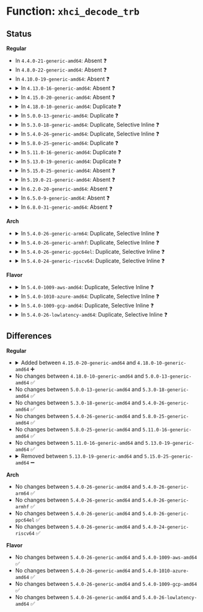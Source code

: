 # Function: <code>xhci_decode_trb</code>

## Status
<b>Regular</b>
<ul>
<li>
In <code>4.4.0-21-generic-amd64</code>: Absent ❓
</li>
<li>
In <code>4.8.0-22-generic-amd64</code>: Absent ❓
</li>
<li>
In <code>4.10.0-19-generic-amd64</code>: Absent ❓
</li>
<li>
<details>
<summary>In <code>4.13.0-16-generic-amd64</code>: Absent ❓</summary>

```json
{
  "name": "xhci_decode_trb",
  "collision_type": "Unique Static",
  "inline_type": "Full",
  "funcs": [
    {
      "addr": 18446744071586202155,
      "name": "xhci_decode_trb",
      "external": false,
      "loc": "drivers/usb/host/xhci.h:2125",
      "file": "drivers/usb/host/xhci-trace.c",
      "inline": "declared, inlined",
      "caller_inline": [
        "drivers/usb/host/xhci-trace.c:trace_raw_output_xhci_log_trb"
      ],
      "caller_func": []
    }
  ],
  "symbols": []
}
```
</details>
</li>
<li>
<details>
<summary>In <code>4.15.0-20-generic-amd64</code>: Absent ❓</summary>

```json
{
  "name": "xhci_decode_trb",
  "collision_type": "Static Duplication",
  "inline_type": "Full",
  "funcs": [
    {
      "addr": 18446744071586648555,
      "name": "xhci_decode_trb",
      "external": false,
      "loc": "drivers/usb/host/xhci.h:2148",
      "file": "drivers/usb/host/xhci-trace.c",
      "inline": "declared, inlined",
      "caller_inline": [
        "drivers/usb/host/xhci-trace.c:trace_raw_output_xhci_log_trb"
      ],
      "caller_func": []
    },
    {
      "addr": 18446744071586666407,
      "name": "xhci_decode_trb",
      "external": false,
      "loc": "drivers/usb/host/xhci.h:2148",
      "file": "drivers/usb/host/xhci-debugfs.c",
      "inline": "declared, inlined",
      "caller_inline": [
        "drivers/usb/host/xhci-debugfs.c:xhci_ring_trb_show"
      ],
      "caller_func": []
    }
  ],
  "symbols": []
}
```
</details>
</li>
<li>
<details>
<summary>In <code>4.18.0-10-generic-amd64</code>: Duplicate ❓</summary>

```c
const char * xhci_decode_trb(u32 field0, u32 field1, u32 field2, u32 field3)
```

```json
{
  "name": "xhci_decode_trb",
  "collision_type": "Static Duplication",
  "inline_type": "No",
  "funcs": [
    {
      "addr": 18446744071586911696,
      "name": "xhci_decode_trb",
      "external": false,
      "loc": "drivers/usb/host/xhci.h:2160",
      "file": "drivers/usb/host/xhci-trace.c",
      "inline": "seen, unknown",
      "caller_inline": [],
      "caller_func": [
        "drivers/usb/host/xhci-trace.c:trace_raw_output_xhci_log_trb"
      ]
    },
    {
      "addr": 18446744071586928752,
      "name": "xhci_decode_trb",
      "external": false,
      "loc": "drivers/usb/host/xhci.h:2160",
      "file": "drivers/usb/host/xhci-debugfs.c",
      "inline": "seen, unknown",
      "caller_inline": [],
      "caller_func": [
        "drivers/usb/host/xhci-debugfs.c:xhci_ring_trb_show"
      ]
    }
  ],
  "symbols": [
    {
      "addr": 18446744071586911696,
      "name": "xhci_decode_trb",
      "section": ".text",
      "bind": "STB_LOCAL",
      "size": 2027
    },
    {
      "addr": 18446744071586928752,
      "name": "xhci_decode_trb",
      "section": ".text",
      "bind": "STB_LOCAL",
      "size": 2027
    }
  ]
}
```
</details>
</li>
<li>
<details>
<summary>In <code>5.0.0-13-generic-amd64</code>: Duplicate ❓</summary>

```c
const char * xhci_decode_trb(u32 field0, u32 field1, u32 field2, u32 field3)
```

```json
{
  "name": "xhci_decode_trb",
  "collision_type": "Static Duplication",
  "inline_type": "No",
  "funcs": [
    {
      "addr": 18446744071587068752,
      "name": "xhci_decode_trb",
      "external": false,
      "loc": "drivers/usb/host/xhci.h:2168",
      "file": "drivers/usb/host/xhci-trace.c",
      "inline": "seen, unknown",
      "caller_inline": [],
      "caller_func": [
        "drivers/usb/host/xhci-trace.c:trace_raw_output_xhci_log_trb"
      ]
    },
    {
      "addr": 18446744071587085728,
      "name": "xhci_decode_trb",
      "external": false,
      "loc": "drivers/usb/host/xhci.h:2168",
      "file": "drivers/usb/host/xhci-debugfs.c",
      "inline": "seen, unknown",
      "caller_inline": [],
      "caller_func": [
        "drivers/usb/host/xhci-debugfs.c:xhci_ring_trb_show"
      ]
    }
  ],
  "symbols": [
    {
      "addr": 18446744071587068752,
      "name": "xhci_decode_trb",
      "section": ".text",
      "bind": "STB_LOCAL",
      "size": 2224
    },
    {
      "addr": 18446744071587085728,
      "name": "xhci_decode_trb",
      "section": ".text",
      "bind": "STB_LOCAL",
      "size": 2224
    }
  ]
}
```
</details>
</li>
<li>
<details>
<summary>In <code>5.3.0-18-generic-amd64</code>: Duplicate, Selective Inline ❓</summary>

```c
const char * xhci_decode_trb(u32 field0, u32 field1, u32 field2, u32 field3)
```

```json
{
  "name": "xhci_decode_trb",
  "collision_type": "Static Duplication",
  "inline_type": "Selective",
  "funcs": [
    {
      "addr": 18446744071587332464,
      "name": "xhci_decode_trb",
      "external": false,
      "loc": "drivers/usb/host/xhci.h:2201",
      "file": "drivers/usb/host/xhci-trace.c",
      "inline": "seen, unknown",
      "caller_inline": [],
      "caller_func": [
        "drivers/usb/host/xhci-trace.c:trace_raw_output_xhci_log_trb"
      ]
    },
    {
      "addr": 18446744071587353739,
      "name": "xhci_decode_trb",
      "external": false,
      "loc": "drivers/usb/host/xhci.h:2201",
      "file": "drivers/usb/host/xhci-debugfs.c",
      "inline": "declared, inlined",
      "caller_inline": [
        "drivers/usb/host/xhci-debugfs.c:xhci_ring_trb_show"
      ],
      "caller_func": []
    }
  ],
  "symbols": [
    {
      "addr": 18446744071587332464,
      "name": "xhci_decode_trb",
      "section": ".text",
      "bind": "STB_LOCAL",
      "size": 2229
    }
  ]
}
```
</details>
</li>
<li>
<details>
<summary>In <code>5.4.0-26-generic-amd64</code>: Duplicate, Selective Inline ❓</summary>

```c
const char * xhci_decode_trb(u32 field0, u32 field1, u32 field2, u32 field3)
```

```json
{
  "name": "xhci_decode_trb",
  "collision_type": "Static Duplication",
  "inline_type": "Selective",
  "funcs": [
    {
      "addr": 18446744071587533808,
      "name": "xhci_decode_trb",
      "external": false,
      "loc": "drivers/usb/host/xhci.h:2211",
      "file": "drivers/usb/host/xhci-trace.c",
      "inline": "seen, unknown",
      "caller_inline": [],
      "caller_func": [
        "drivers/usb/host/xhci-trace.c:trace_raw_output_xhci_log_trb"
      ]
    },
    {
      "addr": 18446744071587555405,
      "name": "xhci_decode_trb",
      "external": false,
      "loc": "drivers/usb/host/xhci.h:2211",
      "file": "drivers/usb/host/xhci-debugfs.c",
      "inline": "declared, inlined",
      "caller_inline": [
        "drivers/usb/host/xhci-debugfs.c:xhci_ring_trb_show"
      ],
      "caller_func": []
    }
  ],
  "symbols": [
    {
      "addr": 18446744071587533808,
      "name": "xhci_decode_trb",
      "section": ".text",
      "bind": "STB_LOCAL",
      "size": 2248
    }
  ]
}
```
</details>
</li>
<li>
<details>
<summary>In <code>5.8.0-25-generic-amd64</code>: Duplicate ❓</summary>

```c
const char * xhci_decode_trb(u32 field0, u32 field1, u32 field2, u32 field3)
```

```json
{
  "name": "xhci_decode_trb",
  "collision_type": "Static Duplication",
  "inline_type": "No",
  "funcs": [
    {
      "addr": 18446744071588396080,
      "name": "xhci_decode_trb",
      "external": false,
      "loc": "drivers/usb/host/xhci.h:2214",
      "file": "drivers/usb/host/xhci-trace.c",
      "inline": "seen, unknown",
      "caller_inline": [],
      "caller_func": [
        "drivers/usb/host/xhci-trace.c:trace_raw_output_xhci_log_trb"
      ]
    },
    {
      "addr": 18446744071588415200,
      "name": "xhci_decode_trb",
      "external": false,
      "loc": "drivers/usb/host/xhci.h:2214",
      "file": "drivers/usb/host/xhci-debugfs.c",
      "inline": "seen, unknown",
      "caller_inline": [],
      "caller_func": [
        "drivers/usb/host/xhci-debugfs.c:xhci_ring_trb_show"
      ]
    }
  ],
  "symbols": [
    {
      "addr": 18446744071588396080,
      "name": "xhci_decode_trb",
      "section": ".text",
      "bind": "STB_LOCAL",
      "size": 2246
    },
    {
      "addr": 18446744071588415200,
      "name": "xhci_decode_trb",
      "section": ".text",
      "bind": "STB_LOCAL",
      "size": 2246
    }
  ]
}
```
</details>
</li>
<li>
<details>
<summary>In <code>5.11.0-16-generic-amd64</code>: Duplicate ❓</summary>

```c
const char * xhci_decode_trb(u32 field0, u32 field1, u32 field2, u32 field3)
```

```json
{
  "name": "xhci_decode_trb",
  "collision_type": "Static Duplication",
  "inline_type": "No",
  "funcs": [
    {
      "addr": 18446744071588426400,
      "name": "xhci_decode_trb",
      "external": false,
      "loc": "drivers/usb/host/xhci.h:2229",
      "file": "drivers/usb/host/xhci-trace.c",
      "inline": "seen, unknown",
      "caller_inline": [],
      "caller_func": [
        "drivers/usb/host/xhci-trace.c:trace_raw_output_xhci_log_trb"
      ]
    },
    {
      "addr": 18446744071588445328,
      "name": "xhci_decode_trb",
      "external": false,
      "loc": "drivers/usb/host/xhci.h:2229",
      "file": "drivers/usb/host/xhci-debugfs.c",
      "inline": "seen, unknown",
      "caller_inline": [],
      "caller_func": [
        "drivers/usb/host/xhci-debugfs.c:xhci_ring_trb_show"
      ]
    }
  ],
  "symbols": [
    {
      "addr": 18446744071588426400,
      "name": "xhci_decode_trb",
      "section": ".text",
      "bind": "STB_LOCAL",
      "size": 2246
    },
    {
      "addr": 18446744071588445328,
      "name": "xhci_decode_trb",
      "section": ".text",
      "bind": "STB_LOCAL",
      "size": 2246
    }
  ]
}
```
</details>
</li>
<li>
<details>
<summary>In <code>5.13.0-19-generic-amd64</code>: Duplicate ❓</summary>

```c
const char * xhci_decode_trb(u32 field0, u32 field1, u32 field2, u32 field3)
```

```json
{
  "name": "xhci_decode_trb",
  "collision_type": "Static Duplication",
  "inline_type": "No",
  "funcs": [
    {
      "addr": 18446744071588309392,
      "name": "xhci_decode_trb",
      "external": false,
      "loc": "drivers/usb/host/xhci.h:2235",
      "file": "drivers/usb/host/xhci-trace.c",
      "inline": "seen, unknown",
      "caller_inline": [],
      "caller_func": [
        "drivers/usb/host/xhci-trace.c:trace_raw_output_xhci_log_trb"
      ]
    },
    {
      "addr": 18446744071588328208,
      "name": "xhci_decode_trb",
      "external": false,
      "loc": "drivers/usb/host/xhci.h:2235",
      "file": "drivers/usb/host/xhci-debugfs.c",
      "inline": "seen, unknown",
      "caller_inline": [],
      "caller_func": [
        "drivers/usb/host/xhci-debugfs.c:xhci_ring_trb_show"
      ]
    }
  ],
  "symbols": [
    {
      "addr": 18446744071588309392,
      "name": "xhci_decode_trb",
      "section": ".text",
      "bind": "STB_LOCAL",
      "size": 2265
    },
    {
      "addr": 18446744071588328208,
      "name": "xhci_decode_trb",
      "section": ".text",
      "bind": "STB_LOCAL",
      "size": 2265
    }
  ]
}
```
</details>
</li>
<li>
<details>
<summary>In <code>5.15.0-25-generic-amd64</code>: Absent ❓</summary>

```json
{
  "name": "xhci_decode_trb",
  "collision_type": "Static Duplication",
  "inline_type": "Selective",
  "funcs": [
    {
      "addr": 18446744071588969840,
      "name": "xhci_decode_trb",
      "external": false,
      "loc": "drivers/usb/host/xhci.h:2242",
      "file": "drivers/usb/host/xhci-trace.c",
      "inline": "declared, inlined",
      "caller_inline": [],
      "caller_func": [
        "drivers/usb/host/xhci-trace.c:trace_raw_output_xhci_log_trb"
      ]
    },
    {
      "addr": 18446744071588988912,
      "name": "xhci_decode_trb",
      "external": false,
      "loc": "drivers/usb/host/xhci.h:2242",
      "file": "drivers/usb/host/xhci-debugfs.c",
      "inline": "declared, inlined",
      "caller_inline": [],
      "caller_func": [
        "drivers/usb/host/xhci-debugfs.c:xhci_ring_dump_segment"
      ]
    }
  ],
  "symbols": [
    {
      "addr": 18446744071588969840,
      "name": "xhci_decode_trb.constprop.0",
      "section": ".text",
      "bind": "STB_LOCAL",
      "size": 2261
    },
    {
      "addr": 18446744071588988912,
      "name": "xhci_decode_trb.constprop.0",
      "section": ".text",
      "bind": "STB_LOCAL",
      "size": 2261
    }
  ]
}
```
</details>
</li>
<li>
<details>
<summary>In <code>5.19.0-21-generic-amd64</code>: Absent ❓</summary>

```json
{
  "name": "xhci_decode_trb",
  "collision_type": "Static Duplication",
  "inline_type": "Selective",
  "funcs": [
    {
      "addr": 18446744071590406096,
      "name": "xhci_decode_trb",
      "external": false,
      "loc": "drivers/usb/host/xhci.h:2269",
      "file": "drivers/usb/host/xhci-trace.c",
      "inline": "declared, inlined",
      "caller_inline": [],
      "caller_func": [
        "drivers/usb/host/xhci-trace.c:trace_raw_output_xhci_log_trb"
      ]
    },
    {
      "addr": 18446744071590423984,
      "name": "xhci_decode_trb",
      "external": false,
      "loc": "drivers/usb/host/xhci.h:2269",
      "file": "drivers/usb/host/xhci-debugfs.c",
      "inline": "declared, inlined",
      "caller_inline": [],
      "caller_func": [
        "drivers/usb/host/xhci-debugfs.c:xhci_ring_dump_segment"
      ]
    }
  ],
  "symbols": [
    {
      "addr": 18446744071590406096,
      "name": "xhci_decode_trb.constprop.0",
      "section": ".text",
      "bind": "STB_LOCAL",
      "size": 2265
    },
    {
      "addr": 18446744071590423984,
      "name": "xhci_decode_trb.constprop.0",
      "section": ".text",
      "bind": "STB_LOCAL",
      "size": 2265
    }
  ]
}
```
</details>
</li>
<li>
<details>
<summary>In <code>6.2.0-20-generic-amd64</code>: Absent ❓</summary>

```json
{
  "name": "xhci_decode_trb",
  "collision_type": "Static Duplication",
  "inline_type": "Selective",
  "funcs": [
    {
      "addr": 18446744071592042432,
      "name": "xhci_decode_trb",
      "external": false,
      "loc": "drivers/usb/host/xhci.h:2270",
      "file": "drivers/usb/host/xhci-trace.c",
      "inline": "declared, inlined",
      "caller_inline": [],
      "caller_func": [
        "drivers/usb/host/xhci-trace.c:trace_raw_output_xhci_log_trb"
      ]
    },
    {
      "addr": 18446744071592062208,
      "name": "xhci_decode_trb",
      "external": false,
      "loc": "drivers/usb/host/xhci.h:2270",
      "file": "drivers/usb/host/xhci-debugfs.c",
      "inline": "declared, inlined",
      "caller_inline": [],
      "caller_func": [
        "drivers/usb/host/xhci-debugfs.c:xhci_ring_dump_segment"
      ]
    }
  ],
  "symbols": [
    {
      "addr": 18446744071592042432,
      "name": "xhci_decode_trb.constprop.0",
      "section": ".text",
      "bind": "STB_LOCAL",
      "size": 2265
    },
    {
      "addr": 18446744071592062208,
      "name": "xhci_decode_trb.constprop.0",
      "section": ".text",
      "bind": "STB_LOCAL",
      "size": 2265
    }
  ]
}
```
</details>
</li>
<li>
<details>
<summary>In <code>6.5.0-9-generic-amd64</code>: Absent ❓</summary>

```json
{
  "name": "xhci_decode_trb",
  "collision_type": "Static Duplication",
  "inline_type": "Selective",
  "funcs": [
    {
      "addr": 18446744071592462176,
      "name": "xhci_decode_trb",
      "external": false,
      "loc": "drivers/usb/host/xhci.h:2280",
      "file": "drivers/usb/host/xhci-trace.c",
      "inline": "declared, inlined",
      "caller_inline": [],
      "caller_func": [
        "drivers/usb/host/xhci-trace.c:trace_raw_output_xhci_log_trb"
      ]
    },
    {
      "addr": 18446744071592485040,
      "name": "xhci_decode_trb",
      "external": false,
      "loc": "drivers/usb/host/xhci.h:2280",
      "file": "drivers/usb/host/xhci-debugfs.c",
      "inline": "declared, inlined",
      "caller_inline": [],
      "caller_func": [
        "drivers/usb/host/xhci-debugfs.c:xhci_ring_dump_segment"
      ]
    }
  ],
  "symbols": [
    {
      "addr": 18446744071592462176,
      "name": "xhci_decode_trb.constprop.0",
      "section": ".text",
      "bind": "STB_LOCAL",
      "size": 2307
    },
    {
      "addr": 18446744071592485040,
      "name": "xhci_decode_trb.constprop.0",
      "section": ".text",
      "bind": "STB_LOCAL",
      "size": 2307
    }
  ]
}
```
</details>
</li>
<li>
<details>
<summary>In <code>6.8.0-31-generic-amd64</code>: Absent ❓</summary>

```json
{
  "name": "xhci_decode_trb",
  "collision_type": "Static Duplication",
  "inline_type": "Selective",
  "funcs": [
    {
      "addr": 18446744071593206064,
      "name": "xhci_decode_trb",
      "external": false,
      "loc": "drivers/usb/host/xhci.h:2257",
      "file": "drivers/usb/host/xhci-trace.c",
      "inline": "declared, inlined",
      "caller_inline": [],
      "caller_func": [
        "drivers/usb/host/xhci-trace.c:trace_raw_output_xhci_log_trb"
      ]
    },
    {
      "addr": 18446744071593229280,
      "name": "xhci_decode_trb",
      "external": false,
      "loc": "drivers/usb/host/xhci.h:2257",
      "file": "drivers/usb/host/xhci-debugfs.c",
      "inline": "declared, inlined",
      "caller_inline": [],
      "caller_func": [
        "drivers/usb/host/xhci-debugfs.c:xhci_ring_dump_segment"
      ]
    }
  ],
  "symbols": [
    {
      "addr": 18446744071593206064,
      "name": "xhci_decode_trb.constprop.0",
      "section": ".text",
      "bind": "STB_LOCAL",
      "size": 2307
    },
    {
      "addr": 18446744071593229280,
      "name": "xhci_decode_trb.constprop.0",
      "section": ".text",
      "bind": "STB_LOCAL",
      "size": 2307
    }
  ]
}
```
</details>
</li>
</ul>
<b>Arch</b>
<ul>
<li>
<details>
<summary>In <code>5.4.0-26-generic-arm64</code>: Duplicate, Selective Inline ❓</summary>

```c
const char * xhci_decode_trb(u32 field0, u32 field1, u32 field2, u32 field3)
```

```json
{
  "name": "xhci_decode_trb",
  "collision_type": "Static Duplication",
  "inline_type": "Selective",
  "funcs": [
    {
      "addr": 18446603336500673592,
      "name": "xhci_decode_trb",
      "external": false,
      "loc": "drivers/usb/host/xhci.h:2211",
      "file": "drivers/usb/host/xhci-trace.c",
      "inline": "seen, unknown",
      "caller_inline": [],
      "caller_func": [
        "drivers/usb/host/xhci-trace.c:trace_raw_output_xhci_log_trb"
      ]
    },
    {
      "addr": 18446603336500702888,
      "name": "xhci_decode_trb",
      "external": false,
      "loc": "drivers/usb/host/xhci.h:2211",
      "file": "drivers/usb/host/xhci-debugfs.c",
      "inline": "declared, inlined",
      "caller_inline": [
        "drivers/usb/host/xhci-debugfs.c:xhci_ring_trb_show"
      ],
      "caller_func": []
    }
  ],
  "symbols": [
    {
      "addr": 18446603336500673592,
      "name": "xhci_decode_trb",
      "section": ".text",
      "bind": "STB_LOCAL",
      "size": 2004
    }
  ]
}
```
</details>
</li>
<li>
<details>
<summary>In <code>5.4.0-26-generic-armhf</code>: Duplicate, Selective Inline ❓</summary>

```c
const char * xhci_decode_trb(u32 field0, u32 field1, u32 field2, u32 field3)
```

```json
{
  "name": "xhci_decode_trb",
  "collision_type": "Static Duplication",
  "inline_type": "Selective",
  "funcs": [
    {
      "addr": 3233133448,
      "name": "xhci_decode_trb",
      "external": false,
      "loc": "drivers/usb/host/xhci.h:2211",
      "file": "drivers/usb/host/xhci-trace.c",
      "inline": "seen, unknown",
      "caller_inline": [],
      "caller_func": [
        "drivers/usb/host/xhci-trace.c:trace_raw_output_xhci_log_trb"
      ]
    },
    {
      "addr": 3233156044,
      "name": "xhci_decode_trb",
      "external": false,
      "loc": "drivers/usb/host/xhci.h:2211",
      "file": "drivers/usb/host/xhci-debugfs.c",
      "inline": "declared, inlined",
      "caller_inline": [
        "drivers/usb/host/xhci-debugfs.c:xhci_ring_trb_show"
      ],
      "caller_func": []
    }
  ],
  "symbols": [
    {
      "addr": 3233133448,
      "name": "xhci_decode_trb",
      "section": ".text",
      "bind": "STB_LOCAL",
      "size": 2124
    }
  ]
}
```
</details>
</li>
<li>
<details>
<summary>In <code>5.4.0-26-generic-ppc64el</code>: Duplicate, Selective Inline ❓</summary>

```c
const char * xhci_decode_trb(u32 field0, u32 field1, u32 field2, u32 field3)
```

```json
{
  "name": "xhci_decode_trb",
  "collision_type": "Static Duplication",
  "inline_type": "Selective",
  "funcs": [
    {
      "addr": 13835058055294103536,
      "name": "xhci_decode_trb",
      "external": false,
      "loc": "drivers/usb/host/xhci.h:2211",
      "file": "drivers/usb/host/xhci-trace.c",
      "inline": "seen, unknown",
      "caller_inline": [],
      "caller_func": [
        "drivers/usb/host/xhci-trace.c:trace_raw_output_xhci_log_trb"
      ]
    },
    {
      "addr": 13835058055294134296,
      "name": "xhci_decode_trb",
      "external": false,
      "loc": "drivers/usb/host/xhci.h:2211",
      "file": "drivers/usb/host/xhci-debugfs.c",
      "inline": "declared, inlined",
      "caller_inline": [
        "drivers/usb/host/xhci-debugfs.c:xhci_ring_trb_show"
      ],
      "caller_func": []
    }
  ],
  "symbols": [
    {
      "addr": 13835058055294103536,
      "name": "xhci_decode_trb",
      "section": ".text",
      "bind": "STB_LOCAL",
      "size": 3156
    }
  ]
}
```
</details>
</li>
<li>
<details>
<summary>In <code>5.4.0-24-generic-riscv64</code>: Duplicate, Selective Inline ❓</summary>

```c
const char * xhci_decode_trb(u32 field0, u32 field1, u32 field2, u32 field3)
```

```json
{
  "name": "xhci_decode_trb",
  "collision_type": "Static Duplication",
  "inline_type": "Selective",
  "funcs": [
    {
      "addr": 18446743936277534624,
      "name": "xhci_decode_trb",
      "external": false,
      "loc": "drivers/usb/host/xhci.h:2211",
      "file": "drivers/usb/host/xhci-trace.c",
      "inline": "seen, unknown",
      "caller_inline": [],
      "caller_func": [
        "drivers/usb/host/xhci-trace.c:trace_raw_output_xhci_log_trb"
      ]
    },
    {
      "addr": 18446743936277555456,
      "name": "xhci_decode_trb",
      "external": false,
      "loc": "drivers/usb/host/xhci.h:2211",
      "file": "drivers/usb/host/xhci-debugfs.c",
      "inline": "declared, inlined",
      "caller_inline": [
        "drivers/usb/host/xhci-debugfs.c:xhci_ring_trb_show"
      ],
      "caller_func": []
    }
  ],
  "symbols": [
    {
      "addr": 18446743936277534624,
      "name": "xhci_decode_trb",
      "section": ".text",
      "bind": "STB_LOCAL",
      "size": 2004
    }
  ]
}
```
</details>
</li>
</ul>
<b>Flavor</b>
<ul>
<li>
<details>
<summary>In <code>5.4.0-1009-aws-amd64</code>: Duplicate, Selective Inline ❓</summary>

```c
const char * xhci_decode_trb(u32 field0, u32 field1, u32 field2, u32 field3)
```

```json
{
  "name": "xhci_decode_trb",
  "collision_type": "Static Duplication",
  "inline_type": "Selective",
  "funcs": [
    {
      "addr": 18446744071587239840,
      "name": "xhci_decode_trb",
      "external": false,
      "loc": "drivers/usb/host/xhci.h:2211",
      "file": "drivers/usb/host/xhci-trace.c",
      "inline": "seen, unknown",
      "caller_inline": [],
      "caller_func": [
        "drivers/usb/host/xhci-trace.c:trace_raw_output_xhci_log_trb"
      ]
    },
    {
      "addr": 18446744071587251741,
      "name": "xhci_decode_trb",
      "external": false,
      "loc": "drivers/usb/host/xhci.h:2211",
      "file": "drivers/usb/host/xhci-debugfs.c",
      "inline": "declared, inlined",
      "caller_inline": [
        "drivers/usb/host/xhci-debugfs.c:xhci_ring_trb_show"
      ],
      "caller_func": []
    }
  ],
  "symbols": [
    {
      "addr": 18446744071587239840,
      "name": "xhci_decode_trb",
      "section": ".text",
      "bind": "STB_LOCAL",
      "size": 2248
    }
  ]
}
```
</details>
</li>
<li>
<details>
<summary>In <code>5.4.0-1010-azure-amd64</code>: Duplicate, Selective Inline ❓</summary>

```c
const char * xhci_decode_trb(u32 field0, u32 field1, u32 field2, u32 field3)
```

```json
{
  "name": "xhci_decode_trb",
  "collision_type": "Static Duplication",
  "inline_type": "Selective",
  "funcs": [
    {
      "addr": 18446744071586998592,
      "name": "xhci_decode_trb",
      "external": false,
      "loc": "drivers/usb/host/xhci.h:2211",
      "file": "drivers/usb/host/xhci-trace.c",
      "inline": "seen, unknown",
      "caller_inline": [],
      "caller_func": [
        "drivers/usb/host/xhci-trace.c:trace_raw_output_xhci_log_trb"
      ]
    },
    {
      "addr": 18446744071587020189,
      "name": "xhci_decode_trb",
      "external": false,
      "loc": "drivers/usb/host/xhci.h:2211",
      "file": "drivers/usb/host/xhci-debugfs.c",
      "inline": "declared, inlined",
      "caller_inline": [
        "drivers/usb/host/xhci-debugfs.c:xhci_ring_trb_show"
      ],
      "caller_func": []
    }
  ],
  "symbols": [
    {
      "addr": 18446744071586998592,
      "name": "xhci_decode_trb",
      "section": ".text",
      "bind": "STB_LOCAL",
      "size": 2248
    }
  ]
}
```
</details>
</li>
<li>
<details>
<summary>In <code>5.4.0-1009-gcp-amd64</code>: Duplicate, Selective Inline ❓</summary>

```c
const char * xhci_decode_trb(u32 field0, u32 field1, u32 field2, u32 field3)
```

```json
{
  "name": "xhci_decode_trb",
  "collision_type": "Static Duplication",
  "inline_type": "Selective",
  "funcs": [
    {
      "addr": 18446744071587488368,
      "name": "xhci_decode_trb",
      "external": false,
      "loc": "drivers/usb/host/xhci.h:2211",
      "file": "drivers/usb/host/xhci-trace.c",
      "inline": "seen, unknown",
      "caller_inline": [],
      "caller_func": [
        "drivers/usb/host/xhci-trace.c:trace_raw_output_xhci_log_trb"
      ]
    },
    {
      "addr": 18446744071587509965,
      "name": "xhci_decode_trb",
      "external": false,
      "loc": "drivers/usb/host/xhci.h:2211",
      "file": "drivers/usb/host/xhci-debugfs.c",
      "inline": "declared, inlined",
      "caller_inline": [
        "drivers/usb/host/xhci-debugfs.c:xhci_ring_trb_show"
      ],
      "caller_func": []
    }
  ],
  "symbols": [
    {
      "addr": 18446744071587488368,
      "name": "xhci_decode_trb",
      "section": ".text",
      "bind": "STB_LOCAL",
      "size": 2248
    }
  ]
}
```
</details>
</li>
<li>
<details>
<summary>In <code>5.4.0-26-lowlatency-amd64</code>: Duplicate, Selective Inline ❓</summary>

```c
const char * xhci_decode_trb(u32 field0, u32 field1, u32 field2, u32 field3)
```

```json
{
  "name": "xhci_decode_trb",
  "collision_type": "Static Duplication",
  "inline_type": "Selective",
  "funcs": [
    {
      "addr": 18446744071587596096,
      "name": "xhci_decode_trb",
      "external": false,
      "loc": "drivers/usb/host/xhci.h:2211",
      "file": "drivers/usb/host/xhci-trace.c",
      "inline": "seen, unknown",
      "caller_inline": [],
      "caller_func": [
        "drivers/usb/host/xhci-trace.c:trace_raw_output_xhci_log_trb"
      ]
    },
    {
      "addr": 18446744071587617837,
      "name": "xhci_decode_trb",
      "external": false,
      "loc": "drivers/usb/host/xhci.h:2211",
      "file": "drivers/usb/host/xhci-debugfs.c",
      "inline": "declared, inlined",
      "caller_inline": [
        "drivers/usb/host/xhci-debugfs.c:xhci_ring_trb_show"
      ],
      "caller_func": []
    }
  ],
  "symbols": [
    {
      "addr": 18446744071587596096,
      "name": "xhci_decode_trb",
      "section": ".text",
      "bind": "STB_LOCAL",
      "size": 2248
    }
  ]
}
```
</details>
</li>
</ul>

## Differences
<b>Regular</b>
<ul>
<li>
<details>
<summary>Added between <code>4.15.0-20-generic-amd64</code> and <code>4.18.0-10-generic-amd64</code> ➕</summary>

```c
const char * xhci_decode_trb(u32 field0, u32 field1, u32 field2, u32 field3)
```
</details>
</li>
<li>
No changes between <code>4.18.0-10-generic-amd64</code> and <code>5.0.0-13-generic-amd64</code> ✅
</li>
<li>
No changes between <code>5.0.0-13-generic-amd64</code> and <code>5.3.0-18-generic-amd64</code> ✅
</li>
<li>
No changes between <code>5.3.0-18-generic-amd64</code> and <code>5.4.0-26-generic-amd64</code> ✅
</li>
<li>
No changes between <code>5.4.0-26-generic-amd64</code> and <code>5.8.0-25-generic-amd64</code> ✅
</li>
<li>
No changes between <code>5.8.0-25-generic-amd64</code> and <code>5.11.0-16-generic-amd64</code> ✅
</li>
<li>
No changes between <code>5.11.0-16-generic-amd64</code> and <code>5.13.0-19-generic-amd64</code> ✅
</li>
<li>
<details>
<summary>Removed between <code>5.13.0-19-generic-amd64</code> and <code>5.15.0-25-generic-amd64</code> ➖</summary>

```c
const char * xhci_decode_trb(u32 field0, u32 field1, u32 field2, u32 field3)
```
</details>
</li>
</ul>
<b>Arch</b>
<ul>
<li>
No changes between <code>5.4.0-26-generic-amd64</code> and <code>5.4.0-26-generic-arm64</code> ✅
</li>
<li>
No changes between <code>5.4.0-26-generic-amd64</code> and <code>5.4.0-26-generic-armhf</code> ✅
</li>
<li>
No changes between <code>5.4.0-26-generic-amd64</code> and <code>5.4.0-26-generic-ppc64el</code> ✅
</li>
<li>
No changes between <code>5.4.0-26-generic-amd64</code> and <code>5.4.0-24-generic-riscv64</code> ✅
</li>
</ul>
<b>Flavor</b>
<ul>
<li>
No changes between <code>5.4.0-26-generic-amd64</code> and <code>5.4.0-1009-aws-amd64</code> ✅
</li>
<li>
No changes between <code>5.4.0-26-generic-amd64</code> and <code>5.4.0-1010-azure-amd64</code> ✅
</li>
<li>
No changes between <code>5.4.0-26-generic-amd64</code> and <code>5.4.0-1009-gcp-amd64</code> ✅
</li>
<li>
No changes between <code>5.4.0-26-generic-amd64</code> and <code>5.4.0-26-lowlatency-amd64</code> ✅
</li>
</ul>
